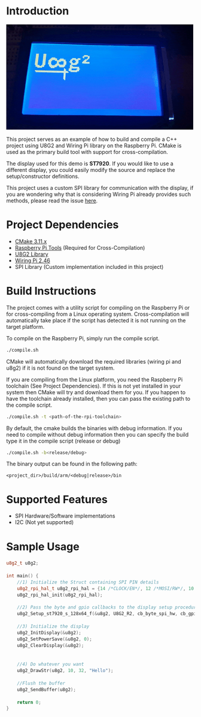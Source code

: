 # Introduction

![ST7920 using U8G2 on Raspberry Pi Demo ](demo.gif  "ST7920 using U8G2 on Raspberry Pi Demo ")

This project serves as an example of how to build and compile a C++ project using U8G2 and Wiring Pi library on the Raspberry Pi. CMake is used as the primary build tool with support for cross-compilation.

The display used for this demo is **ST7920**. If you would like to use a different display, you could easily modify the source and replace the setup/constructor definitions.

This project uses a custom SPI library for communication with the display, if you are wondering why that is considering Wiring Pi already provides such methods, please read the issue [here](https://github.com/olikraus/u8g2/issues/457).

# Project Dependencies

- [CMake 3.11.x ](https://github.com/Kitware/CMake)
- [Raspberry Pi Tools](https://github.com/raspberrypi/tools)  (Required for Cross-Compilation)
- [U8G2 Library](https://github.com/olikraus/u8g2)
- [Wiring Pi 2.46](https://git.drogon.net/?p=wiringPi;a=summary)
- SPI Library (Custom implementation included in this project)

# Build Instructions

The project comes with a utility script for compiling on the Raspberry Pi or for cross-compiling from a Linux operating system. Cross-compilation will automatically take place if the script has detected it is not running on the target platform.

To compile on the Raspberry Pi, simply run the compile script.

```bash
./compile.sh
```

CMake will automatically download the required libraries (wiring pi and u8g2) if it is not found on the target system.

If you are compiling from the Linux platform, you need the Raspberry Pi toolchain (See Project Dependencies). If this is not yet installed in your system then CMake will try and download them for you. If you happen to have the toolchain already installed, then you can pass the existing path to the compile script.

```bash
./compile.sh -t <path-of-the-rpi-toolchain>
```

By default, the cmake builds the binaries with debug information. If you need to compile without debug information then you can specify the build type it in the compile script (release or debug)

```bash
./compile.sh -b<release/debug>
```

The binary output can be found in the following path:

	<project_dir>/build/arm/<debug|release>/bin

# Supported Features

- SPI Hardware/Software implementations
- I2C (Not yet supported)


# Sample Usage

```c++
u8g2_t u8g2;

int main() {
    //1) Initialize the Struct containing SPI PIN details
    u8g2_rpi_hal_t u8g2_rpi_hal = {14 /*CLOCK/EN*/, 12 /*MOSI/RW*/, 10 /*CS/RS*/};
    u8g2_rpi_hal_init(u8g2_rpi_hal);

    //2) Pass the byte and gpio callbacks to the display setup procedure
    u8g2_Setup_st7920_s_128x64_f(&u8g2, U8G2_R2, cb_byte_spi_hw, cb_gpio_delay_rpi);

    //3) Initialize the display
    u8g2_InitDisplay(&u8g2);
    u8g2_SetPowerSave(&u8g2, 0);
    u8g2_ClearDisplay(&u8g2);


    //4) Do whatever you want
    u8g2_DrawStr(u8g2, 10, 32, "Hello");

    //Flush the buffer
    u8g2_SendBuffer(u8g2);

    return 0;
}
```
